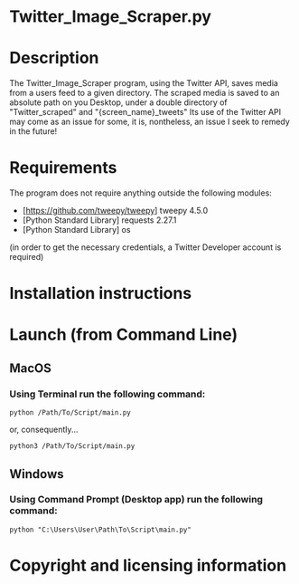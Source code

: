 # Twitter_Image_Scraper.py

# Description
The Twitter_Image_Scraper program, using the Twitter API, saves media from a users feed to a given directory.
The scraped media is saved to an absolute path on you Desktop, under a double directory of "Twitter_scraped" and "{screen_name}_tweets" 
Its use of the Twitter API may come as an issue for some, it is, nontheless, an issue I seek to remedy in the future!

# Requirements
The program does not require anything outside the following modules:
- [https://github.com/tweepy/tweepy] tweepy 4.5.0
- [Python Standard Library] requests 2.27.1
- [Python Standard Library] os

(in order to get the necessary credentials, a Twitter Developer account is required)

# Installation instructions

# Launch (from Command Line)

## MacOS
### Using Terminal run the following command:
```
python /Path/To/Script/main.py
```
or, consequently...
```
python3 /Path/To/Script/main.py
```
## Windows
### Using Command Prompt (Desktop app) run the following command:
```
python "C:\Users\User\Path\To\Script\main.py"
```

# Copyright and licensing information

